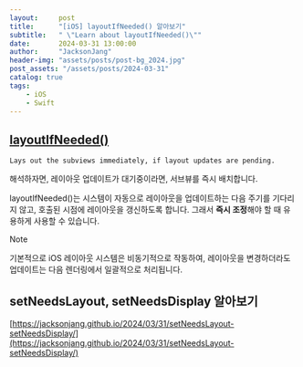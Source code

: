 ```yaml
---
layout:     post
title:      "[iOS] layoutIfNeeded() 알아보기"
subtitle:   " \"Learn about layoutIfNeeded()\""
date:       2024-03-31 13:00:00
author:     "JacksonJang"
header-img: "assets/posts/post-bg_2024.jpg"
post_assets: "/assets/posts/2024-03-31"
catalog: true
tags:
    - iOS
    - Swift
---
```


## [layoutIfNeeded()](https://developer.apple.com/documentation/uikit/uiview/1622507-layoutifneeded)
```none
Lays out the subviews immediately, if layout updates are pending.
```
해석하자면, 레이아웃 업데이트가 대기중이라면, 서브뷰를 즉시 배치합니다.

layoutIfNeeded()는 시스템이 자동으로 레이아웃을 업데이트하는 다음 주기를 기다리지 않고, 호출된 시점에 레이아웃을 갱신하도록 합니다. 
그래서 **즉시 조정**해야 할 때 유용하게 사용할 수 있습니다.

> [!NOTE]
> 기본적으로 iOS 레이아웃 시스템은 비동기적으로 작동하여, 
> 레이아웃을 변경하더라도 업데이트는 다음 렌더링에서 일괄적으로 처리됩니다.

## setNeedsLayout, setNeedsDisplay 알아보기
[https://jacksonjang.github.io/2024/03/31/setNeedsLayout-setNeedsDisplay/](https://jacksonjang.github.io/2024/03/31/setNeedsLayout-setNeedsDisplay/)